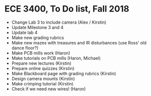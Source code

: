 
# ECE 3400, To Do list, Fall 2018

* Change Lab 3 to include camera (Alex / Kirstin)
* Update Milestone 3 and 4
* Update lab 4
* Make new grading rubrics
* Make new mazes with treasures and IR disturbances (use Ross' old dance floor?)
* Make PCB mills work (Haron)
* Make tutorials on PCB mills (Haron, Michael)
* Prepare new lectures (Kirstin)
* Prepare online quizzes (Kirstin)
* Make Blackboard page with grading rubrics (Kirstin)
* Design camera mounts (Kirstin)
* Make crimping tutorial (Kirstin)
* Check if we need new wires! (Haron)

